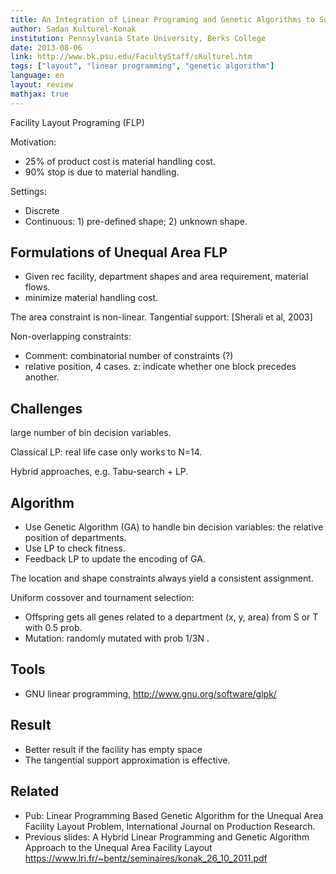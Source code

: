 ```yaml
---
title: An Integration of Linear Programing and Genetic Algorithms to Solve Facility Layout Problem
author: Sadan Kulturel-Konak
institution: Pennsylvania State University, Berks College
date: 2013-08-06
link: http://www.bk.psu.edu/FacultyStaff/sKulturel.htm
tags: ["layout", "linear programming", "genetic algorithm"]
language: en
layout: review
mathjax: true
---
```


Facility Layout Programing (FLP)

Motivation:

   * 25% of product cost is material handling cost.
   * 90% stop is due to material handling.

Settings:

   * Discrete
   * Continuous: 1) pre-defined shape; 2) unknown shape.

## Formulations of Unequal Area FLP

   * Given rec facility, department shapes and area requirement, material flows.
   * minimize material handling cost.

The area constraint is non-linear.
Tangential support: [Sherali et al, 2003]

Non-overlapping constraints:

   * Comment: combinatorial number of constraints (?)
   * relative position, 4 cases.
   z: indicate whether one block precedes another.

## Challenges

large number of bin decision variables.

Classical LP:
real life case only works to N=14.

Hybrid approaches, e.g. Tabu-search + LP.

## Algorithm

   * Use Genetic Algorithm (GA) to handle bin decision variables:
   the relative position of departments.
   * Use LP to check fitness.
   * Feedback LP to update the encoding of GA.

The location and shape constraints always yield a consistent assignment.

Uniform cossover and tournament selection:

   * Offspring gets all genes related to a department
   (x, y, area)
   from S or T with 0.5 prob.
   * Mutation: randomly mutated with prob 1/3N .

## Tools

   * GNU linear programming, <http://www.gnu.org/software/glpk/>

## Result

   * Better result if the facility has empty space
   * The tangential support approximation is effective.

## Related

   * Pub: Linear Programming Based Genetic Algorithm for the Unequal Area Facility Layout Problem,
   International Journal on Production Research.
   * Previous slides:
   A Hybrid Linear Programming and Genetic Algorithm Approach to the Unequal Area Facility Layout
   <https://www.lri.fr/~bentz/seminaires/konak_26_10_2011.pdf>

